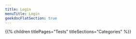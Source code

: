 ```yaml
---
title: Login
menuTitle: Login 
geekdocFlatSection: true
---
```


{{% children titlePages="Tests" titleSections="Categories" %}}